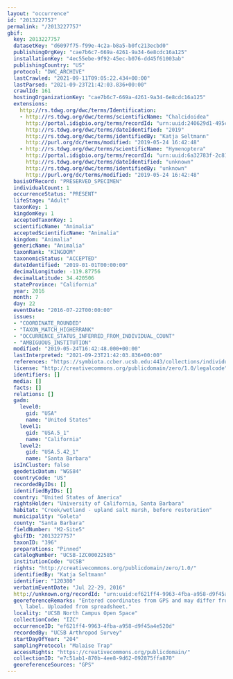 ```yaml
---
layout: "occurrence"
id: "2013227757"
permalink: "/2013227757"
gbif:
  key: 2013227757
  datasetKey: "d6097f75-f99e-4c2a-b8a5-b0fc213ecbd0"
  publishingOrgKey: "cae7b6c7-669a-4261-9a34-6e8cdc16a125"
  installationKey: "4ec55ebe-9f92-45ec-b076-dd45f61003ab"
  publishingCountry: "US"
  protocol: "DWC_ARCHIVE"
  lastCrawled: "2021-09-11T09:05:22.434+00:00"
  lastParsed: "2021-09-23T21:42:03.836+00:00"
  crawlId: 161
  hostingOrganizationKey: "cae7b6c7-669a-4261-9a34-6e8cdc16a125"
  extensions:
    http://rs.tdwg.org/dwc/terms/Identification:
    - http://rs.tdwg.org/dwc/terms/scientificName: "Chalcidoidea"
      http://portal.idigbio.org/terms/recordId: "urn:uuid:240629d1-495c-41a4-8550-77332b4c0fea"
      http://rs.tdwg.org/dwc/terms/dateIdentified: "2019"
      http://rs.tdwg.org/dwc/terms/identifiedBy: "Katja Seltmann"
      http://purl.org/dc/terms/modified: "2019-05-24 16:42:48"
    - http://rs.tdwg.org/dwc/terms/scientificName: "Hymenoptera"
      http://portal.idigbio.org/terms/recordId: "urn:uuid:6a32783f-2c81-4360-b7f1-1f4424dae968"
      http://rs.tdwg.org/dwc/terms/dateIdentified: "unknown"
      http://rs.tdwg.org/dwc/terms/identifiedBy: "unknown"
      http://purl.org/dc/terms/modified: "2019-05-24 16:42:48"
  basisOfRecord: "PRESERVED_SPECIMEN"
  individualCount: 1
  occurrenceStatus: "PRESENT"
  lifeStage: "Adult"
  taxonKey: 1
  kingdomKey: 1
  acceptedTaxonKey: 1
  scientificName: "Animalia"
  acceptedScientificName: "Animalia"
  kingdom: "Animalia"
  genericName: "Animalia"
  taxonRank: "KINGDOM"
  taxonomicStatus: "ACCEPTED"
  dateIdentified: "2019-01-01T00:00:00"
  decimalLongitude: -119.87756
  decimalLatitude: 34.420506
  stateProvince: "California"
  year: 2016
  month: 7
  day: 22
  eventDate: "2016-07-22T00:00:00"
  issues:
  - "COORDINATE_ROUNDED"
  - "TAXON_MATCH_HIGHERRANK"
  - "OCCURRENCE_STATUS_INFERRED_FROM_INDIVIDUAL_COUNT"
  - "AMBIGUOUS_INSTITUTION"
  modified: "2019-05-24T16:42:48.000+00:00"
  lastInterpreted: "2021-09-23T21:42:03.836+00:00"
  references: "https://symbiota.ccber.ucsb.edu:443/collections/individual/index.php?occid=120380"
  license: "http://creativecommons.org/publicdomain/zero/1.0/legalcode"
  identifiers: []
  media: []
  facts: []
  relations: []
  gadm:
    level0:
      gid: "USA"
      name: "United States"
    level1:
      gid: "USA.5_1"
      name: "California"
    level2:
      gid: "USA.5.42_1"
      name: "Santa Barbara"
  isInCluster: false
  geodeticDatum: "WGS84"
  countryCode: "US"
  recordedByIDs: []
  identifiedByIDs: []
  country: "United States of America"
  rightsHolder: "University of California, Santa Barbara"
  habitat: "Creek/wetland - upland salt marsh, before restoration"
  municipality: "Goleta"
  county: "Santa Barbara"
  fieldNumber: "M2-Site5"
  gbifID: "2013227757"
  taxonID: "396"
  preparations: "Pinned"
  catalogNumber: "UCSB-IZC00022585"
  institutionCode: "UCSB"
  rights: "http://creativecommons.org/publicdomain/zero/1.0/"
  identifiedBy: "Katja Seltmann"
  identifier: "120380"
  verbatimEventDate: "Jul 22-29, 2016"
  http://unknown.org/recordId: "urn:uuid:ef621ff4-9963-4fba-a958-d9f45a4e520d"
  georeferenceRemarks: "Entered coordinates from GPS and may differ from what is on\
    \ label. Uploaded from spreadsheet."
  locality: "UCSB North Campus Open Space"
  collectionCode: "IZC"
  occurrenceID: "ef621ff4-9963-4fba-a958-d9f45a4e520d"
  recordedBy: "UCSB Arthropod Survey"
  startDayOfYear: "204"
  samplingProtocol: "Malaise Trap"
  accessRights: "https://creativecommons.org/publicdomain/"
  collectionID: "e7c51ab1-870b-4ee8-9d62-092875ffa870"
  georeferenceSources: "GPS"
---
```

